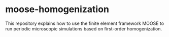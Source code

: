 # moose-homogenization
This repository explains how to use the finite element framework MOOSE to run periodic microscopic simulations based on first-order homogenization.
